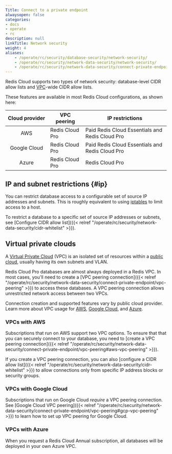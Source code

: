 ```yaml
---
Title: Connect to a private endpoint
alwaysopen: false
categories:
- docs
- operate
- rc
description: null
linkTitle: Network security
weight: 4
aliases:
    - /operate/rc/security/database-security/network-security/
    - /operate/rc/security/network-data-security/network-security/
    - /operate/rc/security/network-data-security/connect-private-endpoint/
---
```


Redis Cloud supports two types of network security: database-level CIDR allow lists and [VPC](#virtual-private-clouds)-wide CIDR allow lists.

These features are available in most Redis Cloud configurations, as shown here:

| Cloud&nbsp;provider | VPC peering | IP restrictions |
|:-------------------:|-------------|-----------------|
| AWS | Redis Cloud Pro | Paid Redis Cloud Essentials and Redis Cloud Pro |
| Google Cloud | Redis Cloud Pro | Paid Redis Cloud Essentials and Redis Cloud Pro |
| Azure | Redis Cloud Pro | Redis Cloud Pro |

## IP and subnet restrictions {#ip}

You can restrict database access to a configurable
set of source IP addresses and subnets. This is roughly equivalent
to using [iptables](https://en.wikipedia.org/wiki/Iptables) to limit access to a host.

To restrict a database to a specific set of source IP addresses or subnets, see [Configure CIDR allow list]({{< relref "/operate/rc/security/network-data-security/cidr-whitelist" >}}).

## Virtual private clouds

A [Virtual Private Cloud](https://en.wikipedia.org/wiki/Virtual_private_cloud) (VPC) is an isolated set of resources within a [public cloud](https://en.wikipedia.org/wiki/Cloud_computing#Public_cloud), usually having its own subnets and VLAN.

Redis Cloud Pro databases are almost always deployed in a Redis VPC. In most cases, you'll need to create a [VPC peering connection]({{< relref "/operate/rc/security/network-data-security/connect-private-endpoint/vpc-peering" >}}) to access these databases. A VPC peering connection allows unrestricted network access between two VPCs.

Connection creation and supported features vary by public cloud provider. Learn more about VPC usage for [AWS](#vpcs-with-aws), [Google Cloud](#vpcs-with-google-cloud), and [Azure](#vpcs-with-azure).

### VPCs with AWS

Subscriptions that run on AWS support two VPC options. To ensure that that you can securely connect to your database, you need to [create a VPC peering connection]({{< relref "/operate/rc/security/network-data-security/connect-private-endpoint/vpc-peering#aws-vpc-peering" >}}).

If you create a VPC peering connection, you can also [configure a CIDR allow list]({{< relref "/operate/rc/security/network-data-security/cidr-whitelist" >}}) to allow connections only from specific IP address blocks or security groups.

### VPCs with Google Cloud

Subscriptions that run on Google Cloud *require* a VPC peering connection. See [Google Cloud VPC peering]({{< relref "/operate/rc/security/network-data-security/connect-private-endpoint/vpc-peering#gcp-vpc-peering" >}}) to learn how to set up VPC peering for Google Cloud.

### VPCs with Azure

When you request a Redis Cloud Annual subscription, all databases will be deployed in your own Azure VPC.
